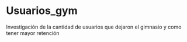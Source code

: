# Usuarios_gym
Investigación de la cantidad de usuarios que dejaron el gimnasio y como tener mayor retención
